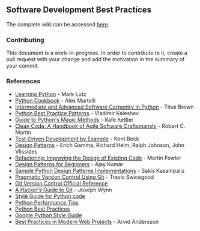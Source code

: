 ## Software Development Best Practices

The complete wiki can be accessed [here](https://github.com/trein/dev-best-practices/wiki).

### Contributing
This document is a work-in-progress. In order to contribute to it, create a pull request with your change and add the motivation in the summary of your commit.

### References

- [Learning Python](http://www.amazon.ca/Learning-Python-Mark-Lutz/dp/1449355730) - Mark Lutz
- [Python Cookbook](http://www.amazon.ca/Python-Cookbook-Alex-Martelli/dp/0596001673) - Alex Martelli
- [Intermediate and Advanced Software Carpentry in Python](http://ivory.idyll.org/articles/advanced-swc/) - Titus Brown
- [Python Best Practice Patterns](http://stevenloria.com/python-best-practice-patterns-by-vladimir-keleshev-notes/) - Vladimir Keleshev
- [Guide to Python's Magic Methods](http://www.rafekettler.com/magicmethods.html) - Rafe Kettler
- [Clean Code: A Handbook of Agile Software Craftsmanshi](http://www.amazon.ca/Clean-Code-Handbook-Software-Craftsmanship/dp/0132350882) - Robert C. Martin 
- [Test-Driven Development by Example](http://www.amazon.ca/Test-Driven-Development-By-Example/dp/0321146530) - Kent Beck
- [Design Patterns](http://www.amazon.ca/Design-Patterns-Elements-Reusable-Object-Oriented/dp/0201633612) - Erich Gamma, Richard Helm, Ralph Johnson, John Vlissides
- [Refactoring: Improving the Design of Existing Code](http://www.amazon.ca/Refactoring-Improving-Design-Existing-Code/dp/0201485672) - Martin Fowler
- [Design Patterns for Beginners](http://pypix.com/tools-and-tips/design-patterns-beginners/) - Ajay Kumar
- [Sample Python Design Patterns Implementations](https://github.com/faif/python-patterns) - Sakis Kasampalis
- [Pragmatic Version Control Using Git](http://pragprog.com/book/tsgit/pragmatic-version-control-using-git) - Travis Swicegood
- [Git Version Control Official Reference](http://git-scm.com/)
- [A Hacker’s Guide to Git](http://wildlyinaccurate.com/a-hackers-guide-to-git) - Joseph Wynn
- [Style Guide for Python code](http://www.python.org/dev/peps/pep-0008/)
- [Python Performance Tips](https://wiki.python.org/moin/PythonSpeed/PerformanceTips)
- [Python Best Practices](http://docs.python-guide.org/en/latest/)
- [Google Python Style Guide](http://google-styleguide.googlecode.com/svn/trunk/pyguide.html)
- [Best Practices in Modern Web Projects](http://blog.arvidandersson.se/2014/06/17/best-practices-in-modern-web-projects) - Arvid Andersson


